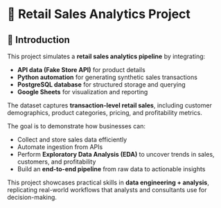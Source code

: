 
# 🛒 Retail Sales Analytics Project

## 📌 Introduction

This project simulates a **retail sales analytics pipeline** by integrating:

* **API data (Fake Store API)** for product details
* **Python automation** for generating synthetic sales transactions
* **PostgreSQL database** for structured storage and querying
* **Google Sheets** for visualization and reporting

The dataset captures **transaction-level retail sales**, including customer demographics, product categories, pricing, and profitability metrics.

The goal is to demonstrate how businesses can:

* Collect and store sales data efficiently
* Automate ingestion from APIs
* Perform **Exploratory Data Analysis (EDA)** to uncover trends in sales, customers, and profitability
* Build an **end-to-end pipeline** from raw data to actionable insights

This project showcases practical skills in **data engineering + analysis**, replicating real-world workflows that analysts and consultants use for decision-making.
